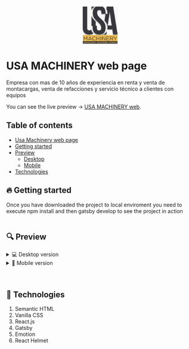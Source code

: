 <p align="center">
    <a href="#usamachinerypage">
        <img src="./logo.png" height="100" alt="USA MACHINERY"/>
    </a>
</p>

<h1 id="web">USA MACHINERY web page</h1>

Empresa con mas de 10 años de experiencia en renta y venta de montacargas, venta de refacciones y servicio técnico a clientes con equipos

You can see the live preview → [USA MACHINERY web](https://amazing-kirch-7a99e6.netlify.app/).

## Table of contents

- [Usa Machinery web page](#web)
- [Getting started](#scripts)
- [Preview](#preview)
  - [Desktop](#desktop)
  - [Mobile](#mobile)
- [Technologies](#technologies)

<h2 id="scripts">🔥 Getting started</h2>
Once you have downloaded the project to local enviroment you need to execute npm install and then gatsby develop to see the project in action
<br>
<br>

<h2 id="preview">🔍 Preview</h2>

<details>
  <summary id="desktop">💻 Desktop version</summary>    
  <img src="./desktopVew.png" alt="Desktop view">
</details>

<details>
  <summary id="mobile">📱 Mobile version</summary>  
  <img src="./mobileView.png" alt="Mobile view">
</details>
<br>
<br>
<h2 id="technologies">📲 Technologies</h2>

1. Semantic HTML
2. Vanilla CSS
3. React.js
4. Gatsby
5. Emotion
6. React Helmet
